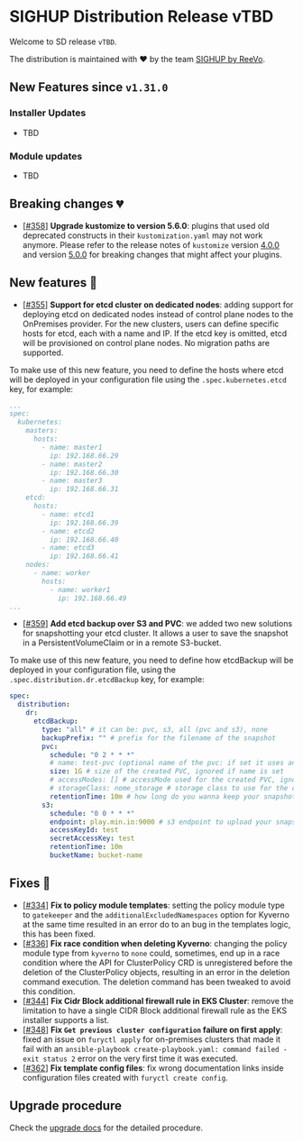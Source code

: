 # SIGHUP Distribution Release vTBD

Welcome to SD release `vTBD`.

The distribution is maintained with ❤️ by the team [SIGHUP by ReeVo](https://sighup.io/).

## New Features since `v1.31.0`

### Installer Updates

- TBD

### Module updates

- TBD

## Breaking changes 💔

- [[#358](https://github.com/sighupio/fury-distribution/pull/358)] **Upgrade kustomize to version 5.6.0**: plugins that used old deprecated constructs in their `kustomization.yaml` may not work anymore. Please refer to the release notes of `kustomize` version [4.0.0](https://github.com/kubernetes-sigs/kustomize/releases/tag/kustomize%2Fv4.0.0) and version [5.0.0](https://github.com/kubernetes-sigs/kustomize/releases/tag/kustomize%2Fv5.0.0) for breaking changes that might affect your plugins.

## New features 🌟

- [[#355](https://github.com/sighupio/fury-distribution/pull/355)] **Support for etcd cluster on dedicated nodes**: adding support for deploying etcd on dedicated nodes instead of control plane nodes to the OnPremises provider. For the new clusters, users can define specific hosts for etcd, each with a name and IP. If the etcd key is omitted, etcd will be provisioned on control plane nodes. No migration paths are supported.

To make use of this new feature, you need to define the hosts where etcd will be deployed in your configuration file using the `.spec.kubernetes.etcd` key, for example:



  ```yaml
  ...
  spec:
    kubernetes:
      masters:
        hosts:
          - name: master1
            ip: 192.168.66.29
          - name: master2
            ip: 192.168.66.30
          - name: master3
            ip: 192.168.66.31
      etcd:
        hosts:
          - name: etcd1
            ip: 192.168.66.39
          - name: etcd2
            ip: 192.168.66.40
          - name: etcd3
            ip: 192.168.66.41
      nodes:
        - name: worker
          hosts:
            - name: worker1
              ip: 192.168.66.49
  ...
  ```
- [[#359](https://github.com/sighupio/distribution/pull/359)] **Add etcd backup over S3 and PVC**: we added two new solutions for snapshotting your etcd cluster. It allows a user to save the snapshot in a PersistentVolumeClaim or in a remote S3-bucket.

To make use of this new feature, you need to define how etcdBackup will be deployed in your configuration file, using the `.spec.distribution.dr.etcdBackup` key, for example:

```yaml
spec:
  distribution:
    dr:
      etcdBackup:
        type: "all" # it can be: pvc, s3, all (pvc and s3), none
        backupPrefix: "" # prefix for the filename of the snapshot
        pvc:
          schedule: "0 2 * * *"
          # name: test-pvc (optional name of the pvc: if set it uses an existing one, if left unset it creates one for you)
          size: 1G # size of the created PVC, ignored if name is set
          # accessModes: [] # accessMode used for the created PVC, ignored if name is set
          # storageClass: nome_storage # storage class to use for the created PVC, ignored if name is set
          retentionTime: 10m # how long do you wanna keep your snapshots?
        s3:
          schedule: "0 0 * * *"
          endpoint: play.min.io:9000 # s3 endpoint to upload your snapshots to
          accessKeyId: test
          secretAccessKey: test
          retentionTime: 10m
          bucketName: bucket-name
```
## Fixes 🐞

- [[#334](https://github.com/sighupio/fury-distribution/pull/334)] **Fix to policy module templates**: setting the policy module type to `gatekeeper` and the `additionalExcludedNamespaces` option for Kyverno at the same time resulted in an error do to an bug in the templates logic, this has been fixed.
- [[#336](https://github.com/sighupio/fury-distribution/pull/336)] **Fix race condition when deleting Kyverno**: changing the policy module type from `kyverno` to `none` could, sometimes, end up in a race condition where the API for ClusterPolicy CRD is unregistered before the deletion of the ClusterPolicy objects, resulting in an error in the deletion command execution. The deletion command has been tweaked to avoid this condition.
- [[#344](https://github.com/sighupio/fury-distribution/pull/344)] **Fix Cidr Block additional firewall rule in EKS Cluster**: remove the limitation to have a single CIDR Block additional firewall rule as the EKS installer supports a list.
- [[#348](https://github.com/sighupio/fury-distribution/pull/348)] **Fix `Get previous cluster configuration` failure on first apply**: fixed an issue on `furyctl apply` for on-premises clusters that made it fail with an `ansible-playbook create-playbook.yaml: command failed - exit status 2` error on the very first time it was executed.
- [[#362](https://github.com/sighupio/fury-distribution/pull/348)] **Fix template config files**: fix wrong documentation links inside configuration files created with `furyctl create config`.

## Upgrade procedure

Check the [upgrade docs](https://docs.kubernetesfury.com/docs/installation/upgrades) for the detailed procedure.
